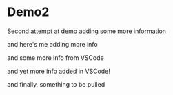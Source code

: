 # Demo2
Second attempt at demo
adding some more information

and here's me adding more info

and some more info from VSCode

and yet more info added in VSCode!

and finally, something to be pulled
